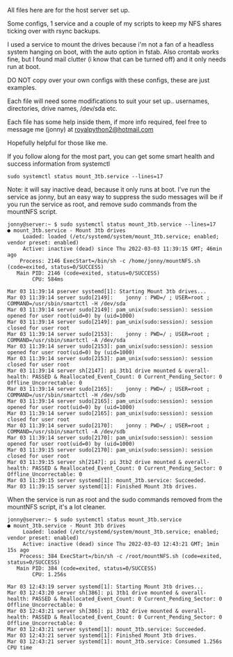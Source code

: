 All files here are for the host server set up. 

Some configs, 1 service and a couple of my scripts to keep my NFS shares ticking over with rsync backups.

I used a service to mount the drives because i'm not a fan of a headless system hanging on boot, with the auto option in fstab.
Also crontab works fine, but I found mail clutter (i know that can be turned off) and it only needs run at boot.

DO NOT copy over your own configs with these configs, these are just examples.

Each file will need some modifications to suit your set up.. usernames, directories, drive names, /dev/sda etc.

Each file has some help inside them, if more info required, feel free to message me (jonny) at royalpython2@hotmail.com

Hopefully helpful for those like me.

If you follow along for the most part, you can get some smart health and success information from systemctl

~~~
sudo systemctl status mount_3tb.service --lines=17
~~~

Note: it will say inactive dead, because it only runs at boot. I've run the service as jonny, but an easy way to suppress the sudo messages
will be if you run the service as root, and remove sudo commands from the mountNFS script.
~~~
jonny@server:~ $ sudo systemctl status mount_3tb.service --lines=17
● mount_3tb.service - Mount 3tb drives
     Loaded: loaded (/etc/systemd/system/mount_3tb.service; enabled; vendor preset: enabled)
     Active: inactive (dead) since Thu 2022-03-03 11:39:15 GMT; 46min ago
    Process: 2146 ExecStart=/bin/sh -c /home/jonny/mountNFS.sh (code=exited, status=0/SUCCESS)
   Main PID: 2146 (code=exited, status=0/SUCCESS)
        CPU: 584ms

Mar 03 11:39:14 pserver systemd[1]: Starting Mount 3tb drives...
Mar 03 11:39:14 server sudo[2149]:    jonny : PWD=/ ; USER=root ; COMMAND=/usr/sbin/smartctl -H /dev/sda
Mar 03 11:39:14 server sudo[2149]: pam_unix(sudo:session): session opened for user root(uid=0) by (uid=1000)
Mar 03 11:39:14 server sudo[2149]: pam_unix(sudo:session): session closed for user root
Mar 03 11:39:14 server sudo[2153]:    jonny : PWD=/ ; USER=root ; COMMAND=/usr/sbin/smartctl -A /dev/sda
Mar 03 11:39:14 server sudo[2153]: pam_unix(sudo:session): session opened for user root(uid=0) by (uid=1000)
Mar 03 11:39:14 server sudo[2153]: pam_unix(sudo:session): session closed for user root
Mar 03 11:39:14 server sh[2147]: pi 3tb1 drive mounted & overall-health: PASSED & Reallocated_Event_Count: 0 Current_Pending_Sector: 0 Offline_Uncorrectable: 0
Mar 03 11:39:14 server sudo[2165]:    jonny : PWD=/ ; USER=root ; COMMAND=/usr/sbin/smartctl -H /dev/sdb
Mar 03 11:39:14 server sudo[2165]: pam_unix(sudo:session): session opened for user root(uid=0) by (uid=1000)
Mar 03 11:39:14 server sudo[2165]: pam_unix(sudo:session): session closed for user root
Mar 03 11:39:14 server sudo[2170]:    jonny : PWD=/ ; USER=root ; COMMAND=/usr/sbin/smartctl -A /dev/sdb
Mar 03 11:39:14 server sudo[2170]: pam_unix(sudo:session): session opened for user root(uid=0) by (uid=1000)
Mar 03 11:39:15 server sudo[2170]: pam_unix(sudo:session): session closed for user root
Mar 03 11:39:15 server sh[2147]: pi 3tb2 drive mounted & overall-health: PASSED & Reallocated_Event_Count: 0 Current_Pending_Sector: 0 Offline_Uncorrectable: 0
Mar 03 11:39:15 server systemd[1]: mount_3tb.service: Succeeded.
Mar 03 11:39:15 server systemd[1]: Finished Mount 3tb drives.
~~~

When the service is run as root and the sudo commands removed from the mountNFS script, it's a lot cleaner.

~~~
jonny@server:~ $ sudo systemctl status mount_3tb.service 
● mount_3tb.service - Mount 3tb drives
     Loaded: loaded (/etc/systemd/system/mount_3tb.service; enabled; vendor preset: enabled)
     Active: inactive (dead) since Thu 2022-03-03 12:43:21 GMT; 1min 15s ago
    Process: 384 ExecStart=/bin/sh -c /root/mountNFS.sh (code=exited, status=0/SUCCESS)
   Main PID: 384 (code=exited, status=0/SUCCESS)
        CPU: 1.256s

Mar 03 12:43:19 server systemd[1]: Starting Mount 3tb drives...
Mar 03 12:43:20 server sh[386]: pi 3tb1 drive mounted & overall-health: PASSED & Reallocated_Event_Count: 0 Current_Pending_Sector: 0 Offline_Uncorrectable: 0
Mar 03 12:43:21 server sh[386]: pi 3tb2 drive mounted & overall-health: PASSED & Reallocated_Event_Count: 0 Current_Pending_Sector: 0 Offline_Uncorrectable: 0
Mar 03 12:43:21 server systemd[1]: mount_3tb.service: Succeeded.
Mar 03 12:43:21 server systemd[1]: Finished Mount 3tb drives.
Mar 03 12:43:21 server systemd[1]: mount_3tb.service: Consumed 1.256s CPU time
~~~
